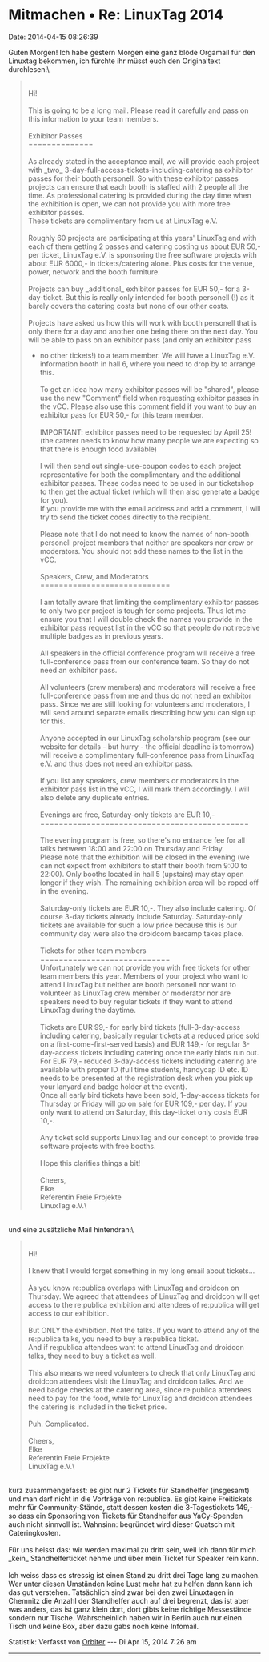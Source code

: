 Mitmachen • Re: LinuxTag 2014
=============================

Date: 2014-04-15 08:26:39

Guten Morgen! Ich habe gestern Morgen eine ganz blöde Orgamail für den
Linuxtag bekommen, ich fürchte ihr müsst euch den Originaltext
durchlesen:\

> <div>
>
> \
> Hi!\
> \
> This is going to be a long mail. Please read it carefully and pass on
> this information to your team members.\
> \
> Exhibitor Passes\
> ==============\
> \
> As already stated in the acceptance mail, we will provide each project
> with \_two\_ 3-day-full-access-tickets-including-catering as exhibitor
> passes for their booth personell. So with these exhibitor passes
> projects can ensure that each booth is staffed with 2 people all the
> time. As professional catering is provided during the day time when
> the exhibition is open, we can not provide you with more free
> exhibitor passes.\
> These tickets are complimentary from us at LinuxTag e.V.\
> \
> Roughly 60 projects are participating at this years\' LinuxTag and
> with each of them getting 2 passes and catering costing us about EUR
> 50,- per ticket, LinuxTag e.V. is sponsoring the free software
> projects with about EUR 6000,- in tickets/catering alone. Plus costs
> for the venue, power, network and the booth furniture.\
> \
> Projects can buy \_additional\_ exhibitor passes for EUR 50,- for a
> 3-day-ticket. But this is really only intended for booth personell (!)
> as it barely covers the catering costs but none of our other costs.\
> \
> Projects have asked us how this will work with booth personell that is
> only there for a day and another one being there on the next day. You
> will be able to pass on an exhibitor pass (and only an exhibitor pass
> - no other tickets!) to a team member. We will have a LinuxTag e.V.
> information booth in hall 6, where you need to drop by to arrange
> this.\
> \
> To get an idea how many exhibitor passes will be \"shared\", please
> use the new \"Comment\" field when requesting exhibitor passes in the
> vCC. Please also use this comment field if you want to buy an
> exhibitor pass for EUR 50,- for this team member.\
> \
> IMPORTANT: exhibitor passes need to be requested by April 25!\
> (the caterer needs to know how many people we are expecting so that
> there is enough food available)\
> \
> I will then send out single-use-coupon codes to each project
> representative for both the complimentary and the additional exhibitor
> passes. These codes need to be used in our ticketshop to then get the
> actual ticket (which will then also generate a badge for you).\
> If you provide me with the email address and add a comment, I will try
> to send the ticket codes directly to the recipient.\
> \
> Please note that I do not need to know the names of non-booth
> personell project members that neither are speakers nor crew or
> moderators. You should not add these names to the list in the vCC.\
> \
> Speakers, Crew, and Moderators\
> ============================\
> \
> I am totally aware that limiting the complimentary exhibitor passes to
> only two per project is tough for some projects. Thus let me ensure
> you that I will double check the names you provide in the exhibitor
> pass request list in the vCC so that people do not receive multiple
> badges as in previous years.\
> \
> All speakers in the official conference program will receive a free
> full-conference pass from our conference team. So they do not need an
> exhibitor pass.\
> \
> All volunteers (crew members) and moderators will receive a free
> full-conference pass from me and thus do not need an exhibitor pass.
> Since we are still looking for volunteers and moderators, I will send
> around separate emails describing how you can sign up for this.\
> \
> Anyone accepted in our LinuxTag scholarship program (see our website
> for details - but hurry - the official deadline is tomorrow) will
> receive a complimentary full-conference pass from LinuxTag e.V. and
> thus does not need an exhibitor pass.\
> \
> If you list any speakers, crew members or moderators in the exhibitor
> pass list in the vCC, I will mark them accordingly. I will also delete
> any duplicate entries.\
> \
> Evenings are free, Saturday-only tickets are EUR 10,-\
> =============================================\
> \
> The evening program is free, so there\'s no entrance fee for all talks
> between 18:00 and 22:00 on Thursday and Friday.\
> Please note that the exhibition will be closed in the evening (we can
> not expect from exhibitors to staff their booth from 9:00 to 22:00).
> Only booths located in hall 5 (upstairs) may stay open longer if they
> wish. The remaining exhibition area will be roped off in the evening.\
> \
> Saturday-only tickets are EUR 10,-. They also include catering. Of
> course 3-day tickets already include Saturday. Saturday-only tickets
> are available for such a low price because this is our community day
> were also the droidcom barcamp takes place.\
> \
> Tickets for other team members\
> ============================\
> Unfortunately we can not provide you with free tickets for other team
> members this year. Members of your project who want to attend LinuxTag
> but neither are booth personell nor want to volunteer as LinuxTag crew
> member or moderator nor are speakers need to buy regular tickets if
> they want to attend LinuxTag during the daytime.\
> \
> Tickets are EUR 99,- for early bird tickets (full-3-day-access
> including catering, basically regular tickets at a reduced price sold
> on a first-come-first-served basis) and EUR 149,- for regular
> 3-day-access tickets including catering once the early birds run out.
> For EUR 79,- reduced 3-day-access tickets including catering are
> available with proper ID (full time students, handycap ID etc. ID
> needs to be presented at the registration desk when you pick up your
> lanyard and badge holder at the event).\
> Once all early bird tickets have been sold, 1-day-access tickets for
> Thursday or Friday will go on sale for EUR 109,- per day. If you only
> want to attend on Saturday, this day-ticket only costs EUR 10,-.\
> \
> Any ticket sold supports LinuxTag and our concept to provide free
> software projects with free booths.\
> \
> Hope this clarifies things a bit!\
> \
> Cheers,\
> Elke\
> Referentin Freie Projekte\
> LinuxTag e.V.\
>
> </div>

\
und eine zusätzliche Mail hintendran:\

> <div>
>
> \
> Hi!\
> \
> I knew that I would forget something in my long email about
> tickets\...\
> \
> As you know re:publica overlaps with LinuxTag and droidcon on
> Thursday. We agreed that attendees of LinuxTag and droidcon will get
> access to the re:publica exhibition and attendees of re:publica will
> get access to our exhibition.\
> \
> But ONLY the exhibition. Not the talks. If you want to attend any of
> the re:publica talks, you need to buy a re:publica ticket.\
> And if re:publica attendees want to attend LinuxTag and droidcon
> talks, they need to buy a ticket as well.\
> \
> This also means we need volunteers to check that only LinuxTag and
> droidcon attendees visit the LinuxTag and droidcon talks. And we need
> badge checks at the catering area, since re:publica attendees need to
> pay for the food, while for LinuxTag and droidcon attendees the
> catering is included in the ticket price.\
> \
> Puh. Complicated.\
> \
> Cheers,\
> Elke\
> Referentin Freie Projekte\
> LinuxTag e.V.\
>
> </div>

\
kurz zusammengefasst: es gibt nur 2 Tickets für Standhelfer (insgesamt)
und man darf nicht in die Vorträge von re:publica. Es gibt keine
Freitickets mehr für Community-Stände, statt dessen kosten die
3-Tagestickets 149,- so dass ein Sponsoring von Tickets für Standhelfer
aus YaCy-Spenden auch nicht sinnvoll ist. Wahnsinn: begründet wird
dieser Quatsch mit Cateringkosten.\
\
Für uns heisst das: wir werden maximal zu dritt sein, weil ich dann für
mich \_kein\_ Standhelferticket nehme und über mein Ticket für Speaker
rein kann.\
\
Ich weiss dass es stressig ist einen Stand zu dritt drei Tage lang zu
machen. Wer unter diesen Umständen keine Lust mehr hat zu helfen dann
kann ich das gut verstehen. Tatsächlich sind zwar bei den zwei
Linuxtagen in Chemnitz die Anzahl der Standhelfer auch auf drei
begrenzt, das ist aber was anders, das ist ganz klein dort, dort gibts
keine richtige Messestände sondern nur Tische. Wahrscheinlich haben wir
in Berlin auch nur einen Tisch und keine Box, aber dazu gabs noch keine
Infomail.

Statistik: Verfasst von
[Orbiter](http://forum.yacy-websuche.de/memberlist.php?mode=viewprofile&u=2)
--- Di Apr 15, 2014 7:26 am

------------------------------------------------------------------------
